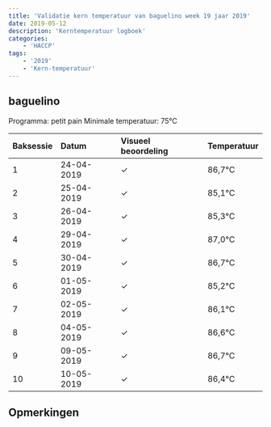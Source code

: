 ```yaml
---
title: 'Validatie kern temperatuur van baguelino week 19 jaar 2019'
date: 2019-05-12
description: 'Kerntemperatuur logboek'
categories:
    - 'HACCP'
tags:
    - '2019'
    - 'Kern-temperatuur'
---
```


## baguelino

Programma: petit pain
Minimale temperatuur: 75°C

| Baksessie | Datum | Visueel beoordeling | Temperatuur |
|:---|:---|:---|:---|
| 1 | 24-04-2019 | &check; | 86,7°C |
| 2 | 25-04-2019 | &check; | 85,1°C |
| 3 | 26-04-2019 | &check; | 85,3°C |
| 4 | 29-04-2019 | &check; | 87,0°C |
| 5 | 30-04-2019 | &check; | 86,7°C |
| 6 | 01-05-2019 | &check; | 85,2°C |
| 7 | 02-05-2019 | &check; | 86,1°C |
| 8 | 04-05-2019 | &check; | 86,6°C |
| 9 | 09-05-2019 | &check; | 86,7°C |
| 10 | 10-05-2019 | &check; | 86,4°C |

## Opmerkingen


